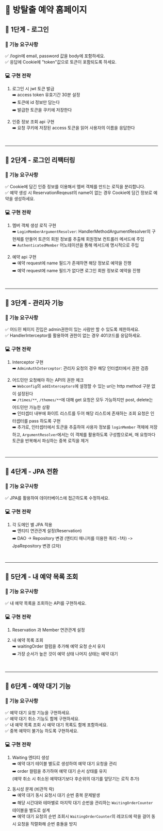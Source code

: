 # 🚪 방탈출 예약 홈페이지  

## 🚀 1단계 - 로그인

### 📝 기능 요구사항
✅ /login에 email, password 값을 body에 포함하세요.  
✅ 응답에 Cookie에 "token"값으로 토큰이 포함되도록 하세요.

### 💻 구현 전략

1. 로그인 시 jwt 토큰 발급   
   ➡️ access token 유효기간 30분 설정     
   ➡️ 토큰에 id 정보만 담는다  
   ➡️ 발급한 토큰을 쿠키에 저장한다


2. 인증 정보 조회 api 구현  
   ➡️ 요청 쿠키에 저장된 access 토큰을 읽어 사용자의 이름을 응답한다 

<br>

---


## 🚀 2단계 - 로그인 리팩터링

### 📝 기능 요구사항
✅ Cookie에 담긴 인증 정보를 이용해서 멤버 객체를 만드는 로직을 분리합니다.  
✅ 예약 생성 시 ReservationReqeust의 name이 없는 경우 Cookie에 담긴 정보로 예약을 생성하세요.

### 💻 구현 전략

1. 멤버 객체 생성 로직 구현    
   ➡️ `LoginMemberArgumentResolver`: HandlerMethodArgumentResolver의 구현체를 만들어 토큰의 회원 정보를 추출해 회원정보 컨트롤러 메서드에 주입      
   ➡️ `AuthenticatedMember` 어노테이션을 통해 메서드에 명시적으로 주입


2. 예약 api 구현  
   ➡️ 예약 request에 name 필드가 존재하면 해당 정보로 예약을 진행  
   ➡️ 예약 request에 name 필드가 없다면 로그인 회원 정보로 예약을 진행

<br>


---


## 🚀 3단계 - 관리자 기능

### 📝 기능 요구사항
✅ 어드민 페이지 진입은 admin권한이 있는 사람만 할 수 있도록 제한하세요.  
✅ HandlerInterceptor를 활용하여 권한이 없는 경우 401코드를 응답하세요.

### 💻 구현 전략

1. Interceptor 구현    
   ➡️ `AdminAuthInterceptor`: 관리자 요청의 경우 해당 인터셉터에서 권한 검증      


2. 어드민만 요청해야 하는 API의 권한 체크  
  ➡️ `Webconfig`의 `addInterceptors`에 설정할 수 있는 uri는 http method 구분 없이 설정된다  
  ➡️ `/times/**`, `/themes/**`에 대해 get 요청은 모두 가능하지만 post, delete는 어드민만 가능한 상황    
  ➡️ 인터셉터 내부에 화이트 리스트를 두어 해당 리스트에 존재하는 조회 요청은 인터셉터를 pass 하도록 구현  
  ➡️ 추가로, 인터셉터에서 토큰을 추출하여 사용자 정보를 `loginMember` 객체에 저장하고, `ArgumentResolver`에서는 이 객체를 활용하도록 구성함으로써, 매 요청마다 토큰을 반복해서 파싱하는 중복 로직을 제거   



<br>


---
## 🚀 4단계 - JPA 전환

### 📝 기능 요구사항
✅ JPA를 활용하여 데이터베이스에 접근하도록 수정하세요.

### 💻 구현 전략

1. 각 도메인 별 JPA 적용  
   ➡️ 엔티티 연관관계 설정(Reservation)  
   ➡️ DAO -> Repository 변경 (엔티티 매니저를 이용한 쿼리 -1차) -> JpaRepository 변경 (2차)    


<br>

---

## 🚀 5단계 - 내 예약 목록 조회

### 📝 기능 요구사항
✅ 내 예약 목록을 조회하는 API를 구현하세요.

### 💻 구현 전략

1. Reservation 과 Member 연관관계 설정

2. 내 예약 목록 조회    
   ➡️ waitingOrder 컬럼을 추가해 예약 요청 순서 유지    
   ➡️ 가장 순서가 높은 것이 예약 상태 나머지 상태는 예약 대기     



<br>

---
## 🚀 6단계 - 예약 대기 기능

### 📝 기능 요구사항
✅ 예약 대기 요청 기능을 구현하세요.  
✅ 예약 대기 취소 기능도 함께 구현하세요.  
✅ 내 예약 목록 조회 시 예약 대기 목록도 함께 포함하세요.  
✅ 중복 예약이 불가능 하도록 구현하세요.  



### 💻 구현 전략

1. Waiting 엔티티 생성     
   ➡️ 예약 대기 테이블 별도로 생성하여 예약 대기 요청을 관리  
   ➡️ order 컬럼을 추가하여 예약 대기 순서 상태를 유지  
   (예약 취소 시 취소된 예약대기보다 후순위의 대기를 앞당기는 로직 추가)  


2. 동시성 문제 (비관적 락)  
   ➡️ 예약 대기 동시 요청시 대기 순번 중복 문제발생  
   ➡️ 해당 시간대와 테마별로 마지막 대기 순번을 관리하는 `WaitingOrderCounter` 테이블을 별도로 설계  
   ➡️ 예약 대기 요청의 순번 조회시 `WaitingOrderCounter`의 레코드에 락을 걸어 동시 요청을 직렬화해 순번 충돌을 방지   






